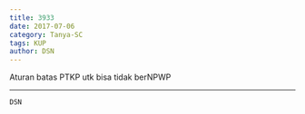 ```yaml
---
title: 3933
date: 2017-07-06
category: Tanya-SC
tags: KUP
author: DSN
---
```


Aturan batas PTKP utk bisa tidak berNPWP

---



`DSN`

